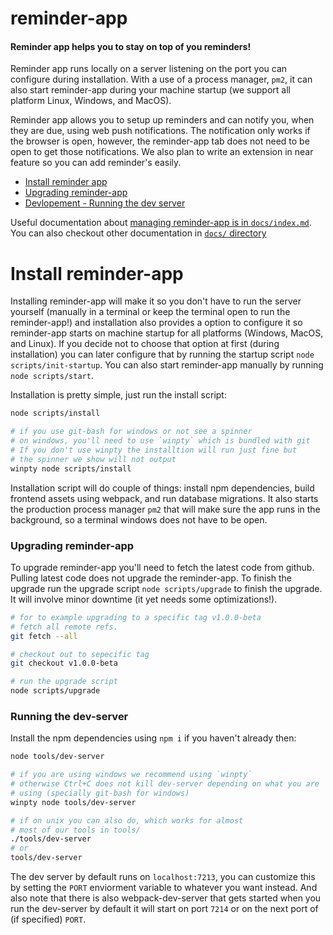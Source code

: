 # reminder-app

#### Reminder app helps you to stay on top of you reminders!

Reminder app runs locally on a server listening on the
port you can configure during installation. With a use
of a process manager, `pm2`, it can also start reminder-app
during your machine startup (we support all platform
Linux, Windows, and MacOS).

Reminder app allows you to setup up reminders and can notify you,
when they are due, using web push notifications. The notification only
works if the browser is open, however, the reminder-app tab does not need to
be open to get those notifications. We also plan to write an extension
in near feature so you can add reminder's easily.

  * [Install reminder app](#install-reminder-app)
  * [Upgrading reminder-app](#upgrading-reminder-app)
  * [Devlopement - Running the dev server](#running-the-dev-server)

Useful documentation about [managing reminder-app is in `docs/index.md`](docs/index.md).
You can also checkout other documentation in [`docs/` directory](docs/)

# Install reminder-app

Installing reminder-app will make it so you don't have to run
the server yourself (manually in a terminal or keep the terminal open to run the reminder-app!)
and installation also provides a option to configure
it so reminder-app starts on machine startup for all platforms (Windows,
MacOS, and Linux). If you decide not to choose that option at first
(during installation) you can later configure that by running the startup script
`node scripts/init-startup`. You can also start reminder-app manually by running
`node scripts/start`.

Installation is pretty simple, just run the install script:
```bash
node scripts/install

# if you use git-bash for windows or not see a spinner
# on windows, you'll need to use `winpty` which is bundled with git
# If you don't use winpty the installtion will run just fine but
# the spinner we show will not output
winpty node scripts/install
```

Installation script will do couple of things: install npm dependencies, build
frontend assets using webpack, and run database migrations. It also
starts the production process manager `pm2` that will make sure the app
runs in the background, so a terminal windows does not have to be open.

### Upgrading reminder-app

To upgrade reminder-app you'll need to fetch the latest
code from github. Pulling latest code does not upgrade the
reminder-app. To finish the upgrade run the upgrade script
`node scripts/upgrade` to finish the upgrade. It will involve
minor downtime (it yet needs some optimizations!).

```bash
# for to example upgrading to a specific tag v1.0.0-beta
# fetch all remote refs.
git fetch --all

# checkout out to sepecific tag
git checkout v1.0.0-beta

# run the upgrade script
node scripts/upgrade
```

### Running the dev-server

Install the npm dependencies using `npm i` if you haven't already then:
```bash
node tools/dev-server

# if you are using windows we recommend using `winpty`
# otherwise Ctrl+C does not kill dev-server depending on what you are
# using (specially git-bash for windows)
winpty node tools/dev-server

# if on unix you can also do, which works for almost
# most of our tools in tools/
./tools/dev-server
# or
tools/dev-server
```

The dev server by default runs on `localhost:7213`, you can
customize this by setting the `PORT` enviorment variable to
whatever you want instead. And also note that there is also
webpack-dev-server that gets started when you run the dev-server
by default it will start on port `7214` or on the next port of (if
specified) `PORT`.
